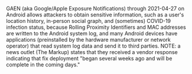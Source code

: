 GAEN (aka Google/Apple Exposure Notifications) through 2021-04-27 on Android allows attackers to obtain sensitive information, such as a user's location history, in-person social graph, and (sometimes) COVID-19 infection status, because Rolling Proximity Identifiers and MAC addresses are written to the Android system log, and many Android devices have applications (preinstalled by the hardware manufacturer or network operator) that read system log data and send it to third parties. NOTE: a news outlet (The Markup) states that they received a vendor response indicating that fix deployment "began several weeks ago and will be complete in the coming days."
